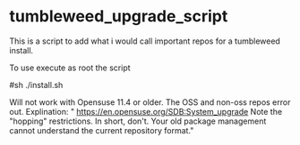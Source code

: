 # tumbleweed_upgrade_script
This is a script to add what i would call important repos for a tumbleweed install.

To use execute as root the script

#sh ./install.sh

Will not work with Opensuse 11.4 or older.  The OSS and non-oss repos error out.
Explination:
<tacit> " https://en.opensuse.org/SDB:System_upgrade   Note the "hopping" restrictions. In short, don't.
Your old package management cannot understand the current repository format."
